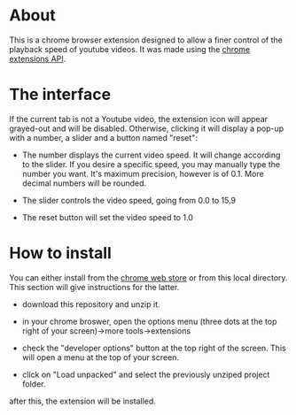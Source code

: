 # About

This is a chrome browser extension designed to allow a finer control of the playback speed of youtube videos. It was made using the [chrome extensions API](https://developer.chrome.com/extensions).

# The interface

If the current tab is not a Youtube video, the extension icon will appear grayed-out and will be disabled. Otherwise, clicking it will display a pop-up with a number, a slider and a button named "reset":

- The number displays the current video speed. It will change according to the slider. If you desire a specific speed, you may manually type the number you want. It's maximum precision, however is of 0.1. More decimal numbers will be rounded.

- The slider controls the video speed, going from 0.0 to 15.9

- The reset button will set the video speed to 1.0

# How to install

You can either install from the [chrome web store](https://chrome.google.com/webstore/detail/chrome-playback-speed-con/jjapmdbeieeoeaebndobpmjfckbimhon) or from this local directory. This section will give instructions for the latter.

- download this repository and unzip it.

- in your chrome broswer, open the options menu (three dots at the top right of your screen)->more tools->extensions

- check the "developer options" button at the top right of the screen. This will open a menu at the top of your screen.

- click on "Load unpacked" and select the previously unziped project folder.

after this, the extension will be installed.